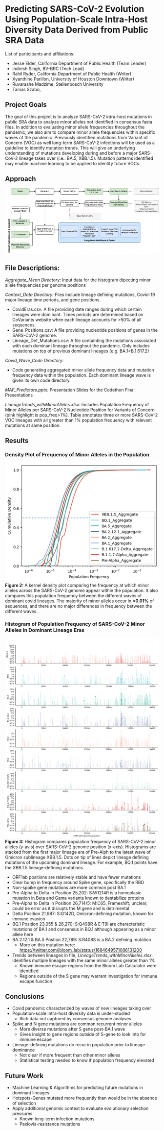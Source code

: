 # Predicting SARS-CoV-2 Evolution Using Population-Scale Intra-Host Diversity Data Derived from Public SRA Data

List of participants and affiliations:
- Jesse Elder, California Department of Public Health (Team Leader)
- Indresh Singh, BV-BRC (Tech Lead)
- Rahil Ryder, California Department of Public Health (Writer)
- Xyanthine Parillon, University of Houston Downtown (Writer)
- Ruvarashe Madzime, Stellenbosch University
- Tamas Szabo, 
## Project Goals
The goal of this project is to analyze SARS-CoV-2 intra-host mutations in public SRA data to analyze minor alleles not identified in consensus fasta files. In addition to evaluating minor allele frequencies throughout the pandemic, we also aim to compare minor allele frequencies within specific waves of the pandemic. Previously identified mutations from Variant of Concern (VOC) as well long-term SARS-CoV-2 infections will be used as a guideline to identify mutation trends. This will give an underlying understanding of mutations developing during and before a major SARS-CoV-2 lineage takes over (i.e.. BA.5, XBB.1.5). Mutation patterns identified may enable machine learning to be applied to identify future VOCs. 

## Approach
  ![Workflow](VCFCodeathon_Workflow.png)

## File Descriptions:
_Aggregate_Mean Directory:_
Input data for the histogram dipecting minor allele frequencies per genome positions

_Context_Data Directory:_
Files include lineage defining mutations, Covid-19 major lineage time periods, and gene positions.
- CovidEras.csv: A file providing date ranges during which certain lineages were dominant. Times periods are determined based on CoVariants website when each lineage accounts for >50% of all sequences.
- Gene_Positions.csv: A file providing nucleotide positions of genes in the SARS-CoV-2 genome.
- Lineage_Def_Mutations.csv: A file containting the mutations associated with each dominant lineage throughout the pandemic. Only includes mutations on top of previous dominant lineages (e.g. BA.1>B.1.617.2)

_Covid_Wave_Code Directory:_
- Code generating aggregated minor allele frequency data and mutation frequency data within the population. Each dominant lineage wave is given its own code directory.

_MAF_Predictors.pptx:_ Presentation Slides for the Codethon Final Presentations

_LineageTrends_withMinorAlleles.xlsx:_ Includes Population Frequency of Minor Alleles per SARS-CoV-2 Nucleotide Position for Variants of Concern (pink highlight is pop_freq>1%). Table annotates three or more SARS-CoV-2 VOC lineages with all greater than 1% population frequency  with relevant mutations at same position. 


## Results
### Density Plot of Frequency of Minor Alleles in the Population
  ![Kernel Density Plot](waves_kdeplot.png)  
  **Figure 2:** A kernel density plot comparing the frequency at which minor alleles across the SARS-CoV-2 genome appear within the population. It also compares this population frequency between the different waves of dominant covid lineages. The majority of minor alleles occur in __<0.01%__ of sequences, and there are no major differences in frequency between the different waves.
### Histogram of Population Frequency of SARS-CoV-2 Minor Alleles in Dominant Lineage Eras
  ![MAF Genome Histogram](Hist_maf_SARS-CoV-2_Lineage.png)
  **Figure 3:** Histogram compares population frequency of SARS-CoV-2 minor alleles (y-avis) over SARS-CoV-2 genome position (x-axis). Histograms are stacked from the first major lineage era of Pre-Alph to the latest wave of Omicron sublineage XBB.1.5. Dots on tip of lines depict lineage defining mutations of the upcoming dominant lineage. For example, BQ.1 points have the XBB.1.5 lineage-defining mutations. 
- ORF1ab positions are relatively stable and have fewer mutations
- Clear bump in frequency around Spike gene, specifically the RBD
- Non-spoike gene mutations are more common post BA.1
- Pre-Alpha to Delta in Position 25,202: S:W1214R is a homoplasic mutation in Beta and Gama variants known to destabilize proteins
- Pre-Alpha to Delta in Position 26,714/5: M:C65_Frameshift; unclear, could be error as it disrupts the M gene and is detrimental
- Delta Position 21,987: S:G142D, Omicron-defining mutation, known for immune evasion
- BQ.1 Position 23,055 & 26,270: S:Q498R & E:T9I are characteristic mutations of BA.1 and consensus in BQ.1 although appearing as a minor allele here
- BA.2.12.1 & BA.5 Postion 22,789: S:R408S is a BA.2 defining mutation
    - More on this mutation here: https://twitter.com/jbloom_lab/status/1684649571086131200
- Trends between lineages in file, _LineageTrends_withMinorAlleles.xlsx_, identifies multiple lineages with the same minor alleles greater than 1%
    - Known immune escape regions from the Bloom Lab Calculator were identified
    - Regions outside of the S gene may warrant investigation for immune escape function

## Conclusions
- Covid pandemic characterized by waves of new lineages taking over
- Population-scale intra-host diversity data is under-studied
  - Rich data not captured by consensus genome analyses
- Spike and N gene mutations are common recurrent minor alleles
  - More diverse mutations after S gene post-BA.1 wave
  - Gives insight to gene regions outside of S-gene to look into for immune escape
- Lineage-defining mutations do recur in population prior to lineage dominance
  - Not clear if more frequent than other minor alleles
  - Statistical testing needed to know if population frequency elevated

## Future Work
- Machine Learning & Algorithms for predicting future mutations in dominant lineages
- Hotspots-Genes mutated more frequently than would be in the absence of selection
- Apply additional genomic context to evaluate evolutionary selection pressures
  - Known long-term infection mutations
  - Paxlovis-resistance mutations


